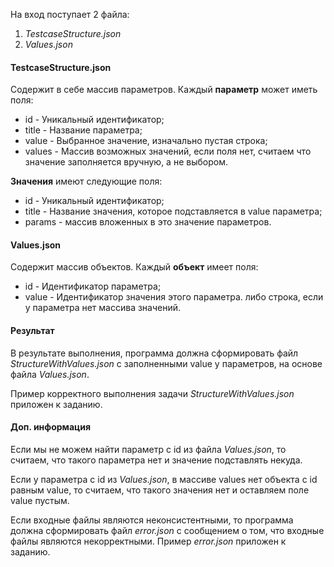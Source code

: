 На вход поступает 2 файла:
1) *TestcaseStructure.json*
2) *Values.json*

#### TestcaseStructure.json
Cодержит в себе массив параметров. Каждый **параметр** может иметь поля:
- id - Уникальный идентификатор;
- title - Название параметра;
- value - Выбранное значение, изначально пустая строка;
- values - Массив возможных значений, если поля нет, считаем что значение заполняется вручную, а не выбором.

**Значения** имеют следующие поля:
- id - Уникальный идентификатор;
- title - Название значения, которое подставляется в value параметра;
- params - массив вложенных в это значение параметров.

#### Values.json
Содержит массив объектов. Каждый **объект** имеет поля:
- id - Идентификатор параметра;
- value - Идентификатор значения этого параметра. либо строка, если у параметра нет массива значений.

#### Результат
В результате выполнения, программа должна сформировать файл *StructureWithValues.json* с заполненными value у параметров, на основе файла *Values.json*.

Пример корректного выполнения задачи *StructureWithValues.json* приложен к заданию.

#### Доп. информация
Если мы не можем найти параметр с id из файла *Values.json*, то считаем, что такого параметра нет и значение подставлять некуда.

Если у параметра с id из *Values.json*, в массиве values нет объекта с id равным value, то считаем, что такого значения нет и оставляем поле value пустым.

Если входные файлы являются неконсистентными, то программа должна сформировать файл *error.json* с сообщением о том, что входные файлы являются некорректными. Пример *error.json* приложен к заданию.
